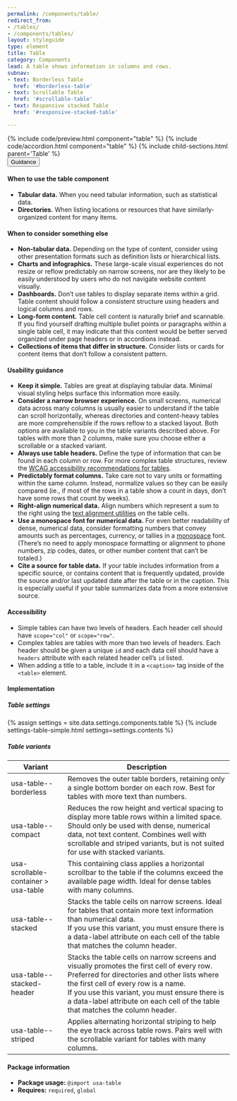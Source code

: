 ```yaml
---
permalink: /components/table/
redirect_from:
- /tables/
- /components/tables/
layout: styleguide
type: element
title: Table
category: Components
lead: A table shows information in columns and rows.
subnav:
- text: Borderless Table
  href: '#borderless-table'
- text: Scrollable Table
  href: '#scrollable-table'
- text: Responsive stacked Table
  href: '#responsive-stacked-table'

---
```


<section class="site-component-section">
  {% include code/preview.html component="table" %}
  {% include code/accordion.html component="table" %}
  {% include child-sections.html parent='Table' %}

  <div class="usa-accordion usa-accordion--bordered site-accordion-docs">
    <button class="usa-button-unstyled usa-accordion__button"
        aria-expanded="true" aria-controls="table-docs">
      Guidance
    </button>
    <div id="table-docs" aria-hidden="false" class="usa-accordion__content site-component-usage">
      <h4>When to use the table component</h4>
      <ul class="usa-content-list">
        <li>
          <strong>Tabular data.</strong> When you need tabular information, such as statistical data.
        </li>
        <li>
          <strong>Directories.</strong> When listing locations or resources that have similarly-organized content for many items.
        </li>
      </ul>
      <h4>When to consider something else</h4>
      <ul class="usa-content-list">
        <li>
          <strong>Non-tabular data.</strong> Depending on the type of content,
          consider using other presentation formats such as definition lists or
          hierarchical lists.
        </li>
        <li>
          <strong>Charts and infographics.</strong> These large-scale visual experiences do not resize or reflow predictably on narrow screens, nor are they likely to be easily understood by users who do not navigate website content visually.
        </li>
        <li>
          <strong>Dashboards.</strong> Don’t use tables to display separate items within a grid. Table content should follow a consistent structure using headers and logical columns and rows.
        </li>
        <li>
          <strong>Long-form content.</strong> Table cell content is naturally brief and scannable. If you find yourself drafting multiple bullet points or paragraphs within a single table cell, it may indicate that this content would be better served organized under page headers or in accordions instead.
        </li>
        <li>
          <strong>Collections of items that differ in structure.</strong> Consider lists or cards for content items that don’t follow a consistent pattern.
        </li>
      </ul>
      <h4>Usability guidance</h4>
      <ul class="usa-content-list">
        <li>
          <strong>Keep it simple.</strong> Tables are great at displaying tabular data. Minimal visual styling helps surface this information more easily.
        </li>
        <li>
          <strong>Consider a narrow browser experience.</strong> On small screens, numerical data across many columns is usually easier to understand if the table can scroll horizontally, whereas directories and content-heavy tables are more comprehensible if the rows reflow to a stacked layout. Both options are available to you in the table variants described above. For tables with more than 2 columns, make sure you choose either a scrollable or a stacked variant.
        </li>
        <li>
          <strong>Always use table headers.</strong> Define the type of information that can be found in each column or row. For more complex table structures, review the <a href="https://www.w3.org/WAI/tutorials/tables/" title="WC3 Web Accessibility Tables Tutorial">WCAG accessibility recommendations for tables</a>.
        </li>
        <li>
          <strong>Predictably format columns.</strong> Take care not to vary units or formatting within the same column. Instead, normalize values so they can be easily compared (ie., if most of the rows in a table show a count in days, don’t have some rows that count by weeks).
        </li>
        <li>
          <strong>Right-align numerical data.</strong> Align numbers which represent a sum to the right using the <a href="{{ site.baseurl }}/utilities/paragraph-styles/#text-align" title="USWDS Paragraph Style Utilities">text alignment utilities</a> on the table cells.
        </li>
        <li>
          <strong>Use a monospace font for numerical data.</strong> For even better readability of dense, numerical data, consider formatting numbers that convey amounts such as percentages, currency, or tallies in a <a href="{{ site.baseurl }}/design-tokens/typesetting/font-family/#available-font-families" title="USWDS Font Families">monospace</a> font. (There’s no need to apply monospace formatting or alignment to phone numbers, zip codes, dates, or other number content that can’t be totaled.)
        </li>
        <li>
          <strong>Cite a source for table data.</strong>  If your table includes information from a specific source, or contains content that is frequently updated, provide the source and/or last updated date after the table or in the caption. This is especially useful if your table summarizes data from a more extensive source.
        </li>
      </ul>
      <h4 class="usa-heading">Accessibility</h4>
      <ul class="usa-content-list">
        <li>Simple tables can have two levels of headers. Each header cell should have <code>scope=<wbr>"col"</code> or <code>scope=<wbr>"row"</code>.</li>
        <li>Complex tables are tables with more than two levels of headers. Each header should be given a unique <code>id</code> and each data cell should have a <code>headers</code> attribute with each related header cell’s <code>id</code> listed.</li>
        <li>When adding a title to a table, include it in a <code>&lt;caption&gt;</code> tag inside of the <code>&lt;table&gt;</code> element.</li>
      </ul>
      <h4 class="usa-heading">Implementation</h4>
      <h5 id="component-settings">Table settings</h5>
      {% assign settings = site.data.settings.components.table %}
      {% include settings-table-simple.html
        settings=settings.contents
      %}
      <h5 id="component-variants">Table variants</h5>
      <table class="usa-table--borderless site-table-responsive site-table-simple" aria-labelledby="component-variants">
        <thead>
          <tr>
            <th scope="col" class="flex-6">Variant</th>
            <th scope="col" class="flex-6">Description</th>
          </tr>
        </thead>
        <tbody class="font-mono-2xs">
          <tr>
            <td data-title="Variant" class="flex-6">usa-table--borderless</td>
            <td data-title="Description" class="flex-6">
              <span class="font-lang-3xs">
                Removes the outer table borders, retaining only a single bottom border on each row. Best for tables with more text than numbers.
              </span>
            </td>
          </tr>
          <tr>
            <td data-title="Variant" class="flex-6">usa-table--compact</td>
            <td data-title="Description" class="flex-6">
              <span class="font-lang-3xs">
                Reduces the row height and vertical spacing to display more table rows within a limited space. Should only be used with dense, numerical data, not text content. Combines well with scrollable and striped variants, but is not suited for use with stacked variants.
              </span>
            </td>
          </tr>
          <tr>
            <td data-title="Variant" class="flex-6">usa-scrollable-container > usa-table</td>
            <td data-title="Description" class="flex-6">
              <span class="font-lang-3xs">
                This containing class applies a horizontal scrollbar to the table if the columns exceed the available page width. Ideal for dense tables with many columns.
              </span>
            </td>
          </tr>
          <tr>
            <td data-title="Variant" class="flex-6">usa-table--stacked</td>
            <td data-title="Description" class="flex-6">
              <span class="font-lang-3xs">
                Stacks the table cells on narrow screens. Ideal for tables that contain more text information than numerical data. <br> If you use this variant, you must ensure there is a data-label attribute on each cell of the table that matches the column header.
              </span>
            </td>
          </tr>
          <tr>
            <td data-title="Variant" class="flex-6">usa-table--stacked-header</td>
            <td data-title="Description" class="flex-6">
              <span class="font-lang-3xs">
                Stacks the table cells on narrow screens and  visually promotes the first cell of every row. Preferred for directories and other lists where the first cell of every row is a name. <br> If you use this variant, you must ensure there is a data-label attribute on each cell of the table that matches the column header.
              </span>
            </td>
          </tr>
          <tr>
            <td data-title="Variant" class="flex-6">usa-table--striped</td>
            <td data-title="Description" class="flex-6">
              <span class="font-lang-3xs">
                Applies alternating horizontal striping to help the eye track across table rows. Pairs well with the scrollable variant for tables with many columns. 
              </span>
            </td>
          </tr>
        </tbody>
      </table>
      <h4 class="usa-heading">Package information</h4>
      <ul class="usa-content-list">
        <li>
          <strong>Package usage:</strong> <code>@import usa-table</code>
        </li>
        <li>
          <strong>Requires:</strong> <code>required</code>, <code>global</code>
        </li>
      </ul>
    </div>
  </div>
</section>
